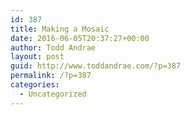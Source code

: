 ```yaml
---
id: 387
title: Making a Mosaic
date: 2016-06-05T20:37:27+00:00
author: Todd Andrae
layout: post
guid: http://www.toddandrae.com/?p=387
permalink: /?p=387
categories:
  - Uncategorized
---
```


